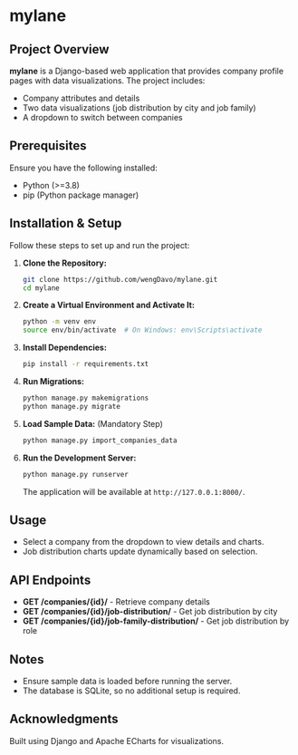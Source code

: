 # mylane

## Project Overview
**mylane** is a Django-based web application that provides company profile pages with data visualizations. The project includes:
- Company attributes and details
- Two data visualizations (job distribution by city and job family)
- A dropdown to switch between companies

## Prerequisites
Ensure you have the following installed:
- Python (>=3.8)
- pip (Python package manager)

## Installation & Setup
Follow these steps to set up and run the project:

1. **Clone the Repository:**
   ```sh
   git clone https://github.com/wengDavo/mylane.git
   cd mylane
   ```

2. **Create a Virtual Environment and Activate It:**
   ```sh
   python -m venv env
   source env/bin/activate  # On Windows: env\Scripts\activate
   ```

3. **Install Dependencies:**
   ```sh
   pip install -r requirements.txt
   ```

4. **Run Migrations:**
   ```sh
   python manage.py makemigrations
   python manage.py migrate
   ```

5. **Load Sample Data:** (Mandatory Step)
   ```sh
   python manage.py import_companies_data
   ```

6. **Run the Development Server:**
   ```sh
   python manage.py runserver
   ```
   The application will be available at `http://127.0.0.1:8000/`.

## Usage
- Select a company from the dropdown to view details and charts.
- Job distribution charts update dynamically based on selection.

## API Endpoints
- **GET /companies/{id}/** - Retrieve company details
- **GET /companies/{id}/job-distribution/** - Get job distribution by city
- **GET /companies/{id}/job-family-distribution/** - Get job distribution by role

## Notes
- Ensure sample data is loaded before running the server.
- The database is SQLite, so no additional setup is required.

## Acknowledgments
Built using Django and Apache ECharts for visualizations.

